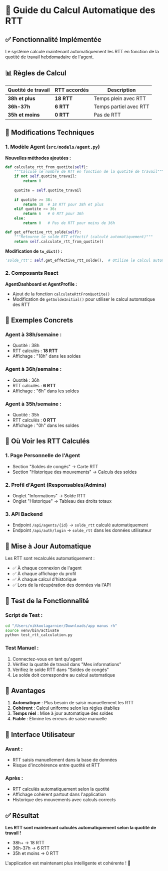 # 🧮 Guide du Calcul Automatique des RTT

## ✅ Fonctionnalité Implémentée

Le système calcule maintenant automatiquement les RTT en fonction de la quotité de travail hebdomadaire de l'agent.

## 📊 Règles de Calcul

| Quotité de travail | RTT accordés | Description |
|-------------------|--------------|-------------|
| **38h et plus** | **18 RTT** | Temps plein avec RTT |
| **36h-37h** | **6 RTT** | Temps partiel avec RTT |
| **35h et moins** | **0 RTT** | Pas de RTT |

## 🔧 Modifications Techniques

### **1. Modèle Agent (`src/models/agent.py`)**

**Nouvelles méthodes ajoutées :**
```python
def calculate_rtt_from_quotite(self):
    """Calcule le nombre de RTT en fonction de la quotité de travail"""
    if not self.quotite_travail:
        return 0
    
    quotite = self.quotite_travail
    
    if quotite >= 38:
        return 18  # 18 RTT pour 38h et plus
    elif quotite >= 36:
        return 6   # 6 RTT pour 36h
    else:
        return 0   # Pas de RTT pour moins de 36h

def get_effective_rtt_solde(self):
    """Retourne le solde RTT effectif (calculé automatiquement)"""
    return self.calculate_rtt_from_quotite()
```

**Modification de `to_dict()` :**
```python
'solde_rtt': self.get_effective_rtt_solde(),  # Utilise le calcul automatique
```

### **2. Composants React**

**AgentDashboard et AgentProfile :**
- Ajout de la fonction `calculateRttFromQuotite()`
- Modification de `getSoldeInitial()` pour utiliser le calcul automatique des RTT

## 🎯 Exemples Concrets

### **Agent à 38h/semaine :**
- Quotité : 38h
- RTT calculés : **18 RTT**
- Affichage : "18h" dans les soldes

### **Agent à 36h/semaine :**
- Quotité : 36h
- RTT calculés : **6 RTT**
- Affichage : "6h" dans les soldes

### **Agent à 35h/semaine :**
- Quotité : 35h
- RTT calculés : **0 RTT**
- Affichage : "0h" dans les soldes

## 📍 Où Voir les RTT Calculés

### **1. Page Personnelle de l'Agent**
- Section "Soldes de congés" → Carte RTT
- Section "Historique des mouvements" → Calculs des soldes

### **2. Profil d'Agent (Responsables/Admins)**
- Onglet "Informations" → Solde RTT
- Onglet "Historique" → Tableau des droits totaux

### **3. API Backend**
- Endpoint `/api/agents/{id}` → `solde_rtt` calculé automatiquement
- Endpoint `/api/auth/login` → `solde_rtt` dans les données utilisateur

## 🔄 Mise à Jour Automatique

Les RTT sont recalculés automatiquement :
- ✅ À chaque connexion de l'agent
- ✅ À chaque affichage du profil
- ✅ À chaque calcul d'historique
- ✅ Lors de la récupération des données via l'API

## 🧪 Test de la Fonctionnalité

### **Script de Test :**
```bash
cd "/Users/nikkoolagarnier/Downloads/app manus rh"
source venv/bin/activate
python test_rtt_calculation.py
```

### **Test Manuel :**
1. Connectez-vous en tant qu'agent
2. Vérifiez la quotité de travail dans "Mes informations"
3. Vérifiez le solde RTT dans "Soldes de congés"
4. Le solde doit correspondre au calcul automatique

## 📝 Avantages

1. **Automatique** : Plus besoin de saisir manuellement les RTT
2. **Cohérent** : Calcul uniforme selon les règles établies
3. **Temps réel** : Mise à jour automatique des soldes
4. **Fiable** : Élimine les erreurs de saisie manuelle

## 🎨 Interface Utilisateur

### **Avant :**
- RTT saisis manuellement dans la base de données
- Risque d'incohérence entre quotité et RTT

### **Après :**
- RTT calculés automatiquement selon la quotité
- Affichage cohérent partout dans l'application
- Historique des mouvements avec calculs corrects

## ✅ Résultat

**Les RTT sont maintenant calculés automatiquement selon la quotité de travail !**

- 38h+ → 18 RTT
- 36h-37h → 6 RTT  
- 35h et moins → 0 RTT

L'application est maintenant plus intelligente et cohérente ! 🎉




